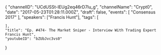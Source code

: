 {
    "channelID": "UCdUSSt-IEUg2eq46rD7lu_g",
    "channelName": "Crypt0",
    "date": "2017-05-23T01:28:11.000Z",
    "draft": false,
    "events": [
        "Consensus 2017"
    ],
    "speakers": ["Francis Hunt"],
    "tags": [

    ],
    "title": "Ep. #474- The Market Sniper - Interview With Trading Expert Francis Hunt",
    "youtubeID": "bZUbJvc3vs0"
}

